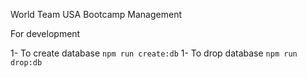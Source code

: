 World Team USA Bootcamp Management

For development

1- To create database
```npm run create:db```
1- To drop database
```npm run drop:db```
